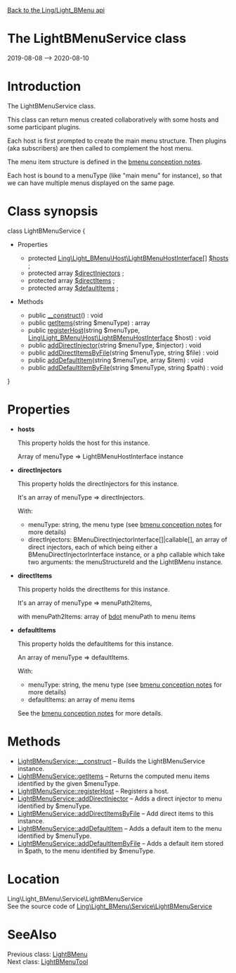 [Back to the Ling/Light_BMenu api](https://github.com/lingtalfi/Light_BMenu/blob/master/doc/api/Ling/Light_BMenu.md)



The LightBMenuService class
================
2019-08-08 --> 2020-08-10






Introduction
============

The LightBMenuService class.

This class can return menus created collaboratively with
some hosts and some participant plugins.


Each host is first prompted to create the main menu structure.
Then plugins (aka subscribers) are then called to complement the host menu.


The menu item structure is defined in the [bmenu conception notes](https://github.com/lingtalfi/Light_BMenu/blob/master/doc/pages/conception-notes.md).


Each host is bound to a menuType (like "main menu" for instance), so that we can have multiple
menus displayed on the same page.



Class synopsis
==============


class <span class="pl-k">LightBMenuService</span>  {

- Properties
    - protected [Ling\Light_BMenu\Host\LightBMenuHostInterface[]](https://github.com/lingtalfi/Light_BMenu/blob/master/doc/api/Ling/Light_BMenu/Host/LightBMenuHostInterface.md) [$hosts](#property-hosts) ;
    - protected array [$directInjectors](#property-directInjectors) ;
    - protected array [$directItems](#property-directItems) ;
    - protected array [$defaultItems](#property-defaultItems) ;

- Methods
    - public [__construct](https://github.com/lingtalfi/Light_BMenu/blob/master/doc/api/Ling/Light_BMenu/Service/LightBMenuService/__construct.md)() : void
    - public [getItems](https://github.com/lingtalfi/Light_BMenu/blob/master/doc/api/Ling/Light_BMenu/Service/LightBMenuService/getItems.md)(string $menuType) : array
    - public [registerHost](https://github.com/lingtalfi/Light_BMenu/blob/master/doc/api/Ling/Light_BMenu/Service/LightBMenuService/registerHost.md)(string $menuType, [Ling\Light_BMenu\Host\LightBMenuHostInterface](https://github.com/lingtalfi/Light_BMenu/blob/master/doc/api/Ling/Light_BMenu/Host/LightBMenuHostInterface.md) $host) : void
    - public [addDirectInjector](https://github.com/lingtalfi/Light_BMenu/blob/master/doc/api/Ling/Light_BMenu/Service/LightBMenuService/addDirectInjector.md)(string $menuType, $injector) : void
    - public [addDirectItemsByFile](https://github.com/lingtalfi/Light_BMenu/blob/master/doc/api/Ling/Light_BMenu/Service/LightBMenuService/addDirectItemsByFile.md)(string $menuType, string $file) : void
    - public [addDefaultItem](https://github.com/lingtalfi/Light_BMenu/blob/master/doc/api/Ling/Light_BMenu/Service/LightBMenuService/addDefaultItem.md)(string $menuType, array $item) : void
    - public [addDefaultItemByFile](https://github.com/lingtalfi/Light_BMenu/blob/master/doc/api/Ling/Light_BMenu/Service/LightBMenuService/addDefaultItemByFile.md)(string $menuType, string $path) : void

}




Properties
=============

- <span id="property-hosts"><b>hosts</b></span>

    This property holds the host for this instance.
    
    Array of menuType => LightBMenuHostInterface instance
    
    

- <span id="property-directInjectors"><b>directInjectors</b></span>

    This property holds the directInjectors for this instance.
    
    It's an array of menuType => directInjectors.
    
    With:
    - menuType: string, the menu type (see [bmenu conception notes](https://github.com/lingtalfi/Light_BMenu/blob/master/doc/pages/conception-notes.md) for more details)
    - directInjectors: BMenuDirectInjectorInterface[]|callable[], an array of direct injectors,
             each of which being either a BMenuDirectInjectorInterface instance, or a
             php callable which take two arguments: the menuStructureId and the LightBMenu instance.
    
    

- <span id="property-directItems"><b>directItems</b></span>

    This property holds the directItems for this instance.
    
    It's an array of menuType => menuPath2Items,
    
    with menuPath2Items: array of [bdot](https://github.com/karayabin/universe-snapshot/blob/master/universe/Ling/Bat/doc/bdot-notation.md) menuPath to menu items
    
    

- <span id="property-defaultItems"><b>defaultItems</b></span>

    This property holds the defaultItems for this instance.
    
    An array of menuType => defaultItems.
    
    With:
    - menuType: string, the menu type (see [bmenu conception notes](https://github.com/lingtalfi/Light_BMenu/blob/master/doc/pages/conception-notes.md) for more details)
    - defaultItems: an array of menu items
    
    
    See the [bmenu conception notes](https://github.com/lingtalfi/Light_BMenu/blob/master/doc/pages/conception-notes.md) for more details.
    
    



Methods
==============

- [LightBMenuService::__construct](https://github.com/lingtalfi/Light_BMenu/blob/master/doc/api/Ling/Light_BMenu/Service/LightBMenuService/__construct.md) &ndash; Builds the LightBMenuService instance.
- [LightBMenuService::getItems](https://github.com/lingtalfi/Light_BMenu/blob/master/doc/api/Ling/Light_BMenu/Service/LightBMenuService/getItems.md) &ndash; Returns the computed menu items identified by the given $menuType.
- [LightBMenuService::registerHost](https://github.com/lingtalfi/Light_BMenu/blob/master/doc/api/Ling/Light_BMenu/Service/LightBMenuService/registerHost.md) &ndash; Registers a host.
- [LightBMenuService::addDirectInjector](https://github.com/lingtalfi/Light_BMenu/blob/master/doc/api/Ling/Light_BMenu/Service/LightBMenuService/addDirectInjector.md) &ndash; Adds a direct injector to menu identified by $menuType.
- [LightBMenuService::addDirectItemsByFile](https://github.com/lingtalfi/Light_BMenu/blob/master/doc/api/Ling/Light_BMenu/Service/LightBMenuService/addDirectItemsByFile.md) &ndash; Add direct items to this instance.
- [LightBMenuService::addDefaultItem](https://github.com/lingtalfi/Light_BMenu/blob/master/doc/api/Ling/Light_BMenu/Service/LightBMenuService/addDefaultItem.md) &ndash; Adds a default item to the menu identified by $menuType.
- [LightBMenuService::addDefaultItemByFile](https://github.com/lingtalfi/Light_BMenu/blob/master/doc/api/Ling/Light_BMenu/Service/LightBMenuService/addDefaultItemByFile.md) &ndash; Adds a default item stored in $path, to the menu identified by $menuType.





Location
=============
Ling\Light_BMenu\Service\LightBMenuService<br>
See the source code of [Ling\Light_BMenu\Service\LightBMenuService](https://github.com/lingtalfi/Light_BMenu/blob/master/Service/LightBMenuService.php)



SeeAlso
==============
Previous class: [LightBMenu](https://github.com/lingtalfi/Light_BMenu/blob/master/doc/api/Ling/Light_BMenu/Menu/LightBMenu.md)<br>Next class: [LightBMenuTool](https://github.com/lingtalfi/Light_BMenu/blob/master/doc/api/Ling/Light_BMenu/Tool/LightBMenuTool.md)<br>

